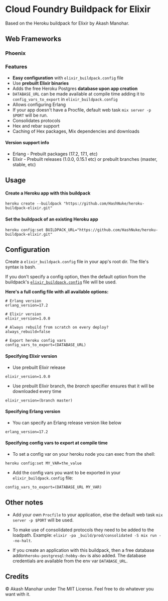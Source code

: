 # Cloud Foundry Buildpack for Elixir

Based on the Heroku buildpack for Elixir by Akash Manohar.

## Web Frameworks

### Phoenix

### Features

* **Easy configuration** with `elixir_buildpack.config` file
* Use **prebuilt Elixir binaries**
* Adds the free Heroku Postgres **database upon app creation**
* `DATABASE_URL` can be made available at compile time adding it to `config_vars_to_export` in `elixir_buildpack.config`
* Allows configuring Erlang
* If your app doesn't have a Procfile, default web task `mix server -p $PORT` will be run.
* Consolidates protocols
* Hex and rebar support
* Caching of Hex packages, Mix dependencies and downloads


#### Version support info

* Erlang - Prebuilt packages (17.2, 17.1, etc)
* Elixir - Prebuilt releases (1.0.0, 0.15.1 etc) or prebuilt branches (master, stable, etc)


## Usage

#### Create a Heroku app with this buildpack

```
heroku create --buildpack "https://github.com/HashNuke/heroku-buildpack-elixir.git"
```

#### Set the buildpack of an existing Heroku app

```
heroku config:set BUILDPACK_URL="https://github.com/HashNuke/heroku-buildpack-elixir.git"
```

## Configuration

Create a `elixir_buildpack.config` file in your app's root dir. The file's syntax is bash.

If you don't specify a config option, then the default option from the buildpack's [`elixir_buildpack.config`](https://github.com/HashNuke/heroku-buildpack-elixir/blob/master/elixir_buildpack.config) file will be used.


__Here's a full config file with all available options:__

```
# Erlang version
erlang_version=17.2

# Elixir version
elixir_version=1.0.0

# Always rebuild from scratch on every deploy?
always_rebuild=false

# Export heroku config vars
config_vars_to_export=(DATABASE_URL)
```


#### Specifying Elixir version

* Use prebuilt Elixir release

```
elixir_version=1.0.0
```

* Use prebuilt Elixir branch, the *branch* specifier ensures that it will be downloaded every time

```
elixir_version=(branch master)
```

#### Specifying Erlang version

* You can specify an Erlang release version like below

```
erlang_version=17.2
```

#### Specifying config vars to export at compile time

* To set a config var on your heroku node you can exec from the shell:

```
heroku config:set MY_VAR=the_value
```

* Add the config vars you want to be exported in your `elixir_buildpack.config` file:

```
config_vars_to_export=(DATABASE_URL MY_VAR)
```

## Other notes

* Add your own `Procfile` to your application, else the default web task `mix server -p $PORT` will be used.

* To make use of consolidated protocols they need to be added to the loadpath. Example: `elixir -pa _build/prod/consolidated -S mix run --no-halt`.

* If you create an application with this buildpack, then a free database addon`heroku-postgresql:hobby-dev` is also added. The database credentials are available from the env var `DATABASE_URL`.


## Credits

&copy; Akash Manohar under The MIT License. Feel free to do whatever you want with it.
